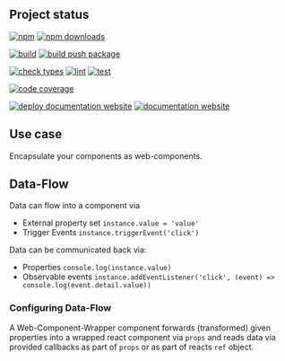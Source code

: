 <!-- !/usr/bin/env markdown
-*- coding: utf-8 -*-
region header
Copyright Torben Sickert (info["~at~"]torben.website) 16.12.2012

License
-------

This library written by Torben Sickert stand under a creative commons naming
3.0 unported license. See https://creativecommons.org/licenses/by/3.0/deed.de
endregion -->

Project status
--------------

[![npm](https://img.shields.io/npm/v/web-component-wrapper?color=%23d55e5d&label=npm%20package%20version&logoColor=%23d55e5d&style=for-the-badge)](https://www.npmjs.com/package/web-component-wrapper)
[![npm downloads](https://img.shields.io/npm/dy/web-component-wrapper.svg?style=for-the-badge)](https://www.npmjs.com/package/web-component-wrapper)

[![build](https://img.shields.io/github/actions/workflow/status/thaibault/web-component-wrapper/build.yaml?style=for-the-badge)](https://github.com/thaibault/web-component-wrapper/actions/workflows/build.yaml)
[![build push package](https://img.shields.io/github/actions/workflow/status/thaibault/web-component-wrapper/build-package-and-push.yaml?label=build%20push%20package&style=for-the-badge)](https://github.com/thaibault/web-component-wrapper/actions/workflows/build-package-and-push.yaml)

[![check types](https://img.shields.io/github/actions/workflow/status/thaibault/web-component-wrapper/check-types.yaml?label=check%20types&style=for-the-badge)](https://github.com/thaibault/web-component-wrapper/actions/workflows/check-types.yaml)
[![lint](https://img.shields.io/github/actions/workflow/status/thaibault/web-component-wrapper/lint.yaml?label=lint&style=for-the-badge)](https://github.com/thaibault/web-component-wrapper/actions/workflows/lint.yaml)
[![test](https://img.shields.io/github/actions/workflow/status/thaibault/web-component-wrapper/test-coverage-report.yaml?label=test&style=for-the-badge)](https://github.com/thaibault/web-component-wrapper/actions/workflows/test-coverage-report.yaml)

[![code coverage](https://img.shields.io/coverallsCoverage/github/thaibault/web-component-wrapper?label=code%20coverage&style=for-the-badge)](https://coveralls.io/github/thaibault/web-component-wrapper)

[![deploy documentation website](https://img.shields.io/github/actions/workflow/status/thaibault/web-component-wrapper/deploy-documentation-website.yaml?label=deploy%20documentation%20website&style=for-the-badge)](https://github.com/thaibault/web-component-wrapper/actions/workflows/deploy-documentation-website.yaml)
[![documentation website](https://img.shields.io/website-up-down-green-red/https/torben.website/web-component-wrapper.svg?label=documentation-website&style=for-the-badge)](https://torben.website/web-component-wrapper)

Use case
--------

Encapsulate your components as web-components.

## Data-Flow

Data can flow into a component via

- External property set `instance.value = 'value'`
- Trigger Events `instance.triggerEvent('click')`

Data can be communicated back via:

- Properties `console.log(instance.value)`
- Observable events `instance.addEventListener('click', (event) => console.log(event.detail.value))`

### Configuring Data-Flow

A Web-Component-Wrapper component forwards (transformed) given properties into
a wrapped react component via `props` and reads data via provided callbacks
as part of `props` or as part of reacts `ref` object.

